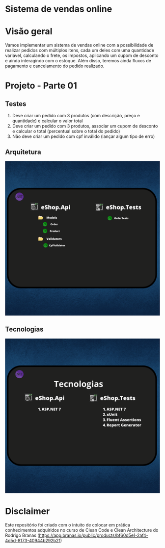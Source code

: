 # Sistema de vendas online


# Visão geral

Vamos implementar um sistema de vendas online com a possibilidade de realizar pedidos com múltiplos itens, cada um deles com uma quantidade variável,
calculando o frete, os impostos, aplicando um cupom de desconto e ainda interagindo com o estoque. Além disso, teremos ainda fluxos de pagamento 
e cancelamento do pedido realizado.

# Projeto - Parte 01

## Testes

1. Deve criar um pedido com 3 produtos (com descrição, preço e quantidade) e calcular o valor total
2. Deve criar um pedido com 3 produtos, associar um cupom de desconto e calcular o total (percentual sobre o total do pedido)
3. Não deve criar um pedido com cpf inválido (lançar algum tipo de erro)

## Arquitetura

<img src="assets/Architecture.png" alt="drawing" width="700px"/>

## Tecnologias

<img src="assets/Tecnologias.png" alt="drawing" width="700px"/>

# Disclaimer
Este repositório foi criado com o intuito de colocar em prática conhecimentos adquiridos no curso de 
Clean Code e Clean Architecture do Rodrigo Branas (https://app.branas.io/public/products/bf60d5e1-2af4-4d5d-8173-40944b292b21)